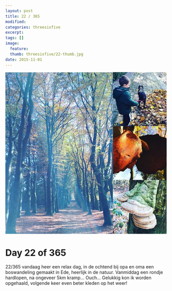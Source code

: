 ```yaml
---
layout: post
title: 22 / 365
modified:
categories: threesixfive
excerpt:
tags: []
image:
  feature: 
  thumb: threesixfive/22-thumb.jpg
date: 2015-11-01
---
```


![22](/images/threesixfive/22.jpg)

# Day 22 of 365

22/365 vandaag heer een relax dag, in de ochtend bij opa en oma een boswandeling gemaakt in Ede, heerlijk in de natuur. Vanmiddag een rondje hardlopen, na ongeveer 5km kramp... Ouch... Gelukkig kon ik worden opgehaald, volgende keer even beter kleden op het weer!
